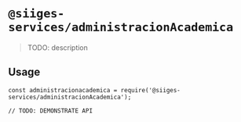 # `@siiges-services/administracionAcademica`

> TODO: description

## Usage

```
const administracionacademica = require('@siiges-services/administracionAcademica');

// TODO: DEMONSTRATE API
```
